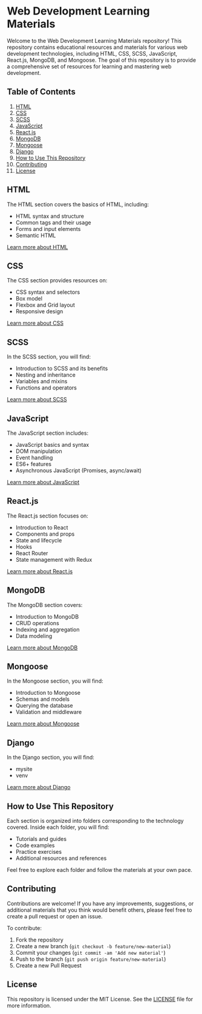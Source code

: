 # Web Development Learning Materials

Welcome to the Web Development Learning Materials repository! This repository contains educational resources and materials for various web development technologies, including HTML, CSS, SCSS, JavaScript, React.js, MongoDB, and Mongoose. The goal of this repository is to provide a comprehensive set of resources for learning and mastering web development.

## Table of Contents

1. [HTML](#html)
2. [CSS](#css)
3. [SCSS](#scss)
4. [JavaScript](#javascript)
5. [React.js](#reactjs)
6. [MongoDB](#mongodb)
7. [Mongoose](#mongoose)
8. [Django](#django)
9. [How to Use This Repository](#how-to-use-this-repository)
10. [Contributing](#contributing)
11. [License](#license)

## HTML

The HTML section covers the basics of HTML, including:
- HTML syntax and structure
- Common tags and their usage
- Forms and input elements
- Semantic HTML

[Learn more about HTML](HTML/README.md)

## CSS

The CSS section provides resources on:
- CSS syntax and selectors
- Box model
- Flexbox and Grid layout
- Responsive design

[Learn more about CSS](CSS/README.md)

## SCSS

In the SCSS section, you will find:
- Introduction to SCSS and its benefits
- Nesting and inheritance
- Variables and mixins
- Functions and operators

[Learn more about SCSS](SCSS/README.md)

## JavaScript

The JavaScript section includes:
- JavaScript basics and syntax
- DOM manipulation
- Event handling
- ES6+ features
- Asynchronous JavaScript (Promises, async/await)

[Learn more about JavaScript](JAVA%20SCRIPT/README.md)

## React.js

The React.js section focuses on:
- Introduction to React
- Components and props
- State and lifecycle
- Hooks
- React Router
- State management with Redux

[Learn more about React.js](REACT%20JS/README.md)

## MongoDB

The MongoDB section covers:
- Introduction to MongoDB
- CRUD operations
- Indexing and aggregation
- Data modeling

[Learn more about MongoDB](MONGO%20DB/README.md)

## Mongoose

In the Mongoose section, you will find:
- Introduction to Mongoose
- Schemas and models
- Querying the database
- Validation and middleware

[Learn more about Mongoose](MONGOOSE%20CONNECT/README.md)

## Django

In the Django section, you will find:
- mysite
- venv

[Learn more about Django](DJANGO/README.md)

## How to Use This Repository

Each section is organized into folders corresponding to the technology covered. Inside each folder, you will find:
- Tutorials and guides
- Code examples
- Practice exercises
- Additional resources and references

Feel free to explore each folder and follow the materials at your own pace.

## Contributing

Contributions are welcome! If you have any improvements, suggestions, or additional materials that you think would benefit others, please feel free to create a pull request or open an issue.

To contribute:
1. Fork the repository
2. Create a new branch (`git checkout -b feature/new-material`)
3. Commit your changes (`git commit -am 'Add new material'`)
4. Push to the branch (`git push origin feature/new-material`)
5. Create a new Pull Request

## License

This repository is licensed under the MIT License. See the [LICENSE](LICENSE) file for more information.
